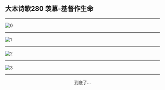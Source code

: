 
## 大本诗歌280 羡慕-基督作生命
        
<div id="aplayer0"></div>

---

<img alt="0" data-original="/data/d0279/0">

---

<img alt="1" data-original="/data/d0279/1">

---

<img alt="2" data-original="/data/d0279/2">

---

<img alt="3" data-original="/data/d0279/3">

---

<p style="text-align: center">到底了...</p>

<script src="/js/dist-view.js"></script>

<script>
MAIN.id = 'd0279';
        
const ap0 = new APlayer({
    container: document.getElementById('aplayer0'),
    volume: 1,
    loop: 'none',
    preload: 'none',
    audio: [{
        name: '大本诗歌280.mp3',
        artist: '大本诗歌',
        url: 'https://res.wx.qq.com/voice/getvoice?mediaid=MzI0NTk3MDM5M18yMjQ3NDkwOTUw',
        cover: '/favicon'
    }]
});
</script>
